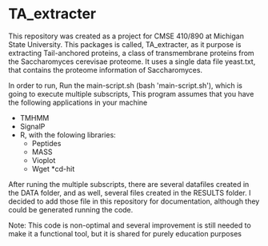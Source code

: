 # TA_extracter

This repository was created as a project for CMSE 410/890 at Michigan State University. 
This packages is called, TA_extracter, as it purpose is extracting Tail-anchored proteins, a class of transmembrane proteins from the Saccharomyces cerevisae proteome. It uses a single data file yeast.txt, that contains the proteome information of Saccharomyces. 

 In order to run,
 Run the main-script.sh (bash 'main-script.sh'), which is going to execute multiple subscripts,
This program assumes that you have the following applications in your machine
  * TMHMM
  * SignalP
  * R, with the folowing libraries:
    * Peptides
    * MASS
    * Vioplot
    * Wget
    *cd-hit

After runing the multiple subscripts, there are several datafiles created in the DATA folder, and as well, several files created in the RESULTS folder. I decided to add those file in this repository for documentation, although they could be generated running the code. 

Note: This code is non-optimal and several improvement is still needed to make it a functional tool, but it is shared
for purely education purposes

